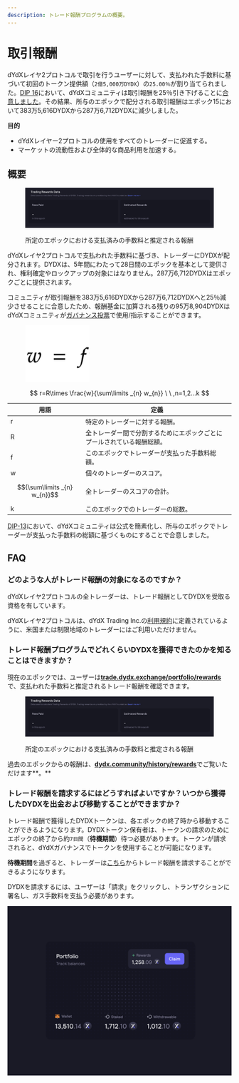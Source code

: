 ```yaml
---
description: トレード報酬プログラムの概要。
---
```


# 取引報酬

dYdXレイヤ2プロトコルで取引を行うユーザーに対して、支払われた手数料に基づいて初回のトークン提供額（`2億5,000万DYDX`）の`25.00％`が割り当てられました。[DIP 16](https://github.com/dydxfoundation/dip/blob/master/content/dips/DIP-16.md)において、dYdXコミュニティは取引報酬を25％引き下げることに[合意しました](https://dydx.community/dashboard/proposal/8)。その結果、所与のエポックで配分される取引報酬はエポック15において383万5,616DYDXから287万6,712DYDXに減少しました。

**目的**

* dYdXレイヤー2プロトコルの使用をすべてのトレーダーに促進する。
* マーケットの流動性および全体的な商品利用を加速する。

## **概要**

<figure><img src="../.gitbook/assets/1-fees-paid-estimated-rewards.png" alt=""><figcaption><p>所定のエポックにおける支払済みの手数料と推定される報酬</p></figcaption></figure>

dYdXレイヤ2プロトコルで支払われた手数料に基づき、トレーダーにDYDXが配分されます。DYDXは、5年間にわたって28日間のエポックを基本として提供され、権利確定やロックアップの対象にはなりません。287万6,712DYDXはエポックごとに提供されます。

コミュニティが取引報酬を383万5,616DYDXから287万6,712DYDXへと25％減少させることに合意したため、報酬基金に加算される残りの95万8,904DYDXはdYdXコミュニティが[ガバナンス投票](https://docs.dydx.community/dydx-governance/voting-and-governance/governance-parameters)で使用/指示することができます。

<figure><img src="../.gitbook/assets/1-trading-rewards-formula-new.png" alt=""><figcaption></figcaption></figure>

$$
r=R\times \frac{w}{\sum\limits _{n} w_{n}} \ \ ,n=1,2...k
$$

| 用語 | 定義 |
| ---------------------------- | ----------------------------------------------------------------------- |
| r | 特定のトレーダーに対する報酬。 |
| R | 全トレーダー間で分割するためにエポックごとにプールされている報酬総額。 |
| f | このエポックでトレーダーが支払った手数料総額。 |
| w | 個々のトレーダーのスコア。 |
| $${\sum\limits _{n} w_{n}}$$ | 全トレーダーのスコアの合計。 |
| k | このエポックでのトレーダーの総数。 |

[DIP-13](https://github.com/dydxfoundation/dip/blob/master/content/dips/DIP-13.md)において、dYdXコミュニティは公式を簡素化し、所与のエポックでトレーダーが支払った手数料の総額に基づくものにすることで合意しました。

## FAQ

### どのような人がトレード報酬の対象になるのですか？

dYdXレイヤ2プロトコルの全トレーダーは、トレード報酬としてDYDXを受取る資格を有しています。

dYdXレイヤ2プロトコルは、dYdX Trading Inc.の[利用規約](https://dydx.exchange/terms)に定義されているように、米国または制限地域のトレーダーにはご利用いただけません。

### トレード報酬プログラムでどれくらいDYDXを獲得できたのかを知ることはできますか？

現在のエポックでは、ユーザーは[**trade.dydx.exchange/portfolio/rewards**](https://trade.dydx.exchange/portfolio/rewards)で、支払われた手数料と推定されるトレード報酬を確認できます。

<figure><img src="../.gitbook/assets/1-fees-paid-estimated-rewards.png" alt=""><figcaption><p>所定のエポックにおける支払済みの手数料と推定される報酬</p></figcaption></figure>

過去のエポックからの報酬は、[**dydx.community/history/rewards**](https://dydx.community/history/rewards)でご覧いただけます**。**

### トレード報酬を請求するにはどうすればよいですか？いつから獲得したDYDXを出金および移動することができますか？

トレード報酬で獲得したDYDXトークンは、各エポックの終了時から移動することができるようになります。DYDXトークン保有者は、トークンの請求のためにエポックの終了から約`7日間`（**待機期間**）待つ必要があります。トークンが請求されると、dYdXガバナンスでトークンを使用することが可能になります。

**待機期間**を過ぎると、トレーダーは[こちら](https://dydx.community/dashboard)からトレード報酬を請求することができるようになります。

DYDXを請求するには、ユーザーは「請求」をクリックし、トランザクションに署名し、ガス手数料を支払う必要があります。

![報酬のポートフォリオ概要](../.gitbook/assets/1-portfolio-overview-rewards.png)
